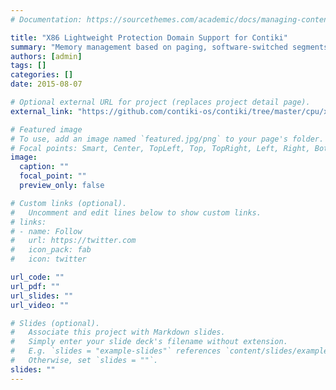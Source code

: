 ```yaml
---
# Documentation: https://sourcethemes.com/academic/docs/managing-content/

title: "X86 Lightweight Protection Domain Support for Contiki"
summary: "Memory management based on paging, software-switched segments, or hardware task switching."
authors: [admin]
tags: []
categories: []
date: 2015-08-07

# Optional external URL for project (replaces project detail page).
external_link: "https://github.com/contiki-os/contiki/tree/master/cpu/x86/mm"

# Featured image
# To use, add an image named `featured.jpg/png` to your page's folder.
# Focal points: Smart, Center, TopLeft, Top, TopRight, Left, Right, BottomLeft, Bottom, BottomRight.
image:
  caption: ""
  focal_point: ""
  preview_only: false

# Custom links (optional).
#   Uncomment and edit lines below to show custom links.
# links:
# - name: Follow
#   url: https://twitter.com
#   icon_pack: fab
#   icon: twitter

url_code: ""
url_pdf: ""
url_slides: ""
url_video: ""

# Slides (optional).
#   Associate this project with Markdown slides.
#   Simply enter your slide deck's filename without extension.
#   E.g. `slides = "example-slides"` references `content/slides/example-slides.md`.
#   Otherwise, set `slides = ""`.
slides: ""
---
```

